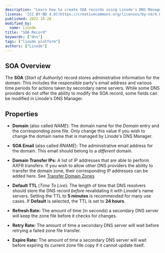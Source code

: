 ```yaml
---
description: "Learn how to create SOA records using Linode's DNS Manager"
license: '[CC BY-ND 4.0](https://creativecommons.org/licenses/by-nd/4.0)'
published: 2022-10-28
modified_by:
  name: Linode
title: "SOA Record"
keywords: ["dns"]
tags: ["linode platform"]
authors: ["Linode"]
---
```


## SOA Overview

The **SOA** (*Start of Authority*) record stores administrative information for the domain. This includes the responsible party's email address and various time periods for actions taken by secondary name servers. While some DNS providers do not offer the ability to modify the SOA record, some fields can be modified in Linode's DNS Manager.

## Properties

- **Domain** (also called *NAME*): The domain name for the *Domain* entry and the corresponding zone file. Only change this value if you wish to change the domain name that is managed by Linode's DNS Manager.

- **SOA Email** (also called *RNAME*): The administrative email address for the domain. This email should belong to a *different* domain.

- **Domain Transfer IPs:** A list of IP addresses that are able to perform AXFR transfers. If you wish to allow other DNS providers the ability to transfer the domain zone, their corresponding IP addresses can be added here. See [Transfer Domain Zones](/docs/products/networking/dns-manager/guides/outgoing-dns-zone-transfers/)

- **Default TTL** (*Time To Live*): The length of time that DNS resolvers should store the DNS record *before* revalidating it with Linode's name servers. Setting the TTL to **5 minutes** is recommended for many use cases. If **Default** is selected, the TTL is set to **24 hours**.

- **Refresh Rate:** The amount of time (in seconds) a secondary DNS server will keep the zone file before it checks for changes.

- **Retry Rate:** The amount of time a secondary DNS server will wait before retrying a failed zone file transfer.

- **Expire Rate:** The amount of time a secondary DNS server will wait before expiring its current zone file copy if it cannot update itself.